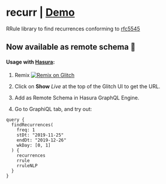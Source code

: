 # recurr | [Demo](https://recurr.netlify.com/)
RRule library to find recurrences conforming to [rfc5545](https://tools.ietf.org/html/rfc5545)

## Now available as remote schema 🔗
#### Usage with [Hasura](https://hasura.io/):

1. Remix [![Remix on Glitch](https://cdn.glitch.com/2703baf2-b643-4da7-ab91-7ee2a2d00b5b%2Fremix-button.svg)](https://glitch.com/edit/#!/remix/recurr)

2. Click on **Show** _Live_ at the top of the Glitch UI to get the URL.

3. Add as Remote Schema in Hasura GraphQL Engine.

4. Go to GraphiQL tab, and try out:
```
query {
  findRecurrences(
    freq: 1
    stDt: "2019-11-25"
    endDt: "2019-12-26"
    wkDay: [0, 1]
  ) {
    recurrences
    rrule
    rruleNLP
  }
}
```



